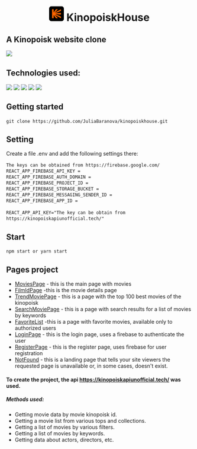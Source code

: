 # <p align="center">![id](/public/logo1.jpg) KinopoiskHouse

## A Kinopoisk website clone

[<img src='https://ltdfoto.ru/images/2022/11/28/imgonline-com-ua-Resize-42-B6-HI9p-W54-HTc.jpg' />]()

## Technologies used:

[<img src='https://img.shields.io/badge/typescript-%23007ACC.svg?style=for-the-badge&logo=typescript&logoColor=white'/>](https://www.typescriptlang.org/) [<img src='https://img.shields.io/badge/React JS-20232A?style=for-the-badge&logo=react&logoColor=61DAFB'  />](https://reactjs.org/) [<img src='https://img.shields.io/badge/Redux Toolkit-593D88?style=for-the-badge&logo=redux&logoColor=white'  />](https://redux-toolkit.js.org/) [<img src='https://img.shields.io/badge/TailwindCSS-38B2AC?style=for-the-badge&logo=tailwindcss&logoColor=61DAFB'  />](https://tailwindcss.com/docs/installation) [<img src='https://img.shields.io/badge/swagger-%2385EA2D.svg?&style=for-the-badge&logo=swagger&logoColor=black'/>](https://kinopoiskapiunofficial.tech/documentation/api/#/)

## Getting started

```
git clone https://github.com/JuliaBaranova/kinopoiskhouse.git
```

## Setting

Create a file .env and add the following settings there:

```
The keys can be obtained from https://firebase.google.com/
REACT_APP_FIREBASE_API_KEY =
REACT_APP_FIREBASE_AUTH_DOMAIN =
REACT_APP_FIREBASE_PROJECT_ID =
REACT_APP_FIREBASE_STORAGE_BUCKET =
REACT_APP_FIREBASE_MESSAGING_SENDER_ID =
REACT_APP_FIREBASE_APP_ID =

REACT_APP_API_KEY="The key can be obtain from  https://kinopoiskapiunofficial.tech/"
```

## Start

```
npm start or yarn start
```

## Pages project

- [MoviesPage](/src/pages/MoviesPage/MoviesPage.tsx) - this is the main page with movies
- [FilmIdPage](/src/pages/FilmIdPage/FilmIdPage.tsx) -this is the movie details page
- [TrendMoviePage](/src/pages/TrendMoviePage/TrendMovie.tsx) - this is a page with the top 100 best movies of the kinopoisk
- [SearchMoviePage](/src/pages/SearchMoviePage/SearchMovie.tsx) - this is a page with search results for a list of movies by keywords
- [FavoriteList](/src/pages/FavoriteList/FavoriteList.tsx) -this is a page with favorite movies, available only to authorized users
- [LoginPage](/src/pages/LoginPage/LoginPage.tsx) - this is the login page, uses a firebase to authenticate the user
- [RegisterPage](/src/pages/RegisterPage/RegisterPage.tsx) - this is the register page, uses firebase for user registration
- [NotFound](/src/pages/NotFound/NotFound.tsx) - this is a landing page that tells your site viewers the requested page is unavailable or, in some cases, doesn't exist.

#### To create the project, the api https://kinopoiskapiunofficial.tech/ was used.

##### Methods used:

- Getting movie data by movie kinopoisk id.
- Getting a movie list from various tops and collections.
- Getting a list of movies by various filters.
- Getting a list of movies by keywords.
- Getting data about actors, directors, etc.
